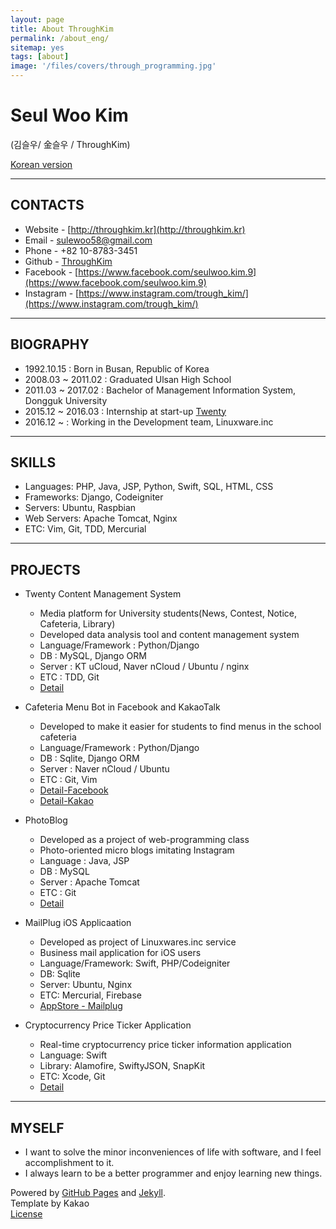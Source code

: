 ```yaml
---
layout: page
title: About ThroughKim
permalink: /about_eng/
sitemap: yes
tags: [about]
image: '/files/covers/through_programming.jpg'
---
```

# Seul Woo Kim
(김슬우/ 金슬우 / ThroughKim)  
  
[Korean version](http://throughkim.kr/about/)

---

## CONTACTS

* Website - [http://throughkim.kr](http://throughkim.kr)
* Email - [sulewoo58@gmail.com](mailto:sulewoo58@gmail.com)
* Phone - +82 10-8783-3451
* Github - [ThroughKim](https://github.com/ThroughKim)
* Facebook - [https://www.facebook.com/seulwoo.kim.9](https://www.facebook.com/seulwoo.kim.9)
* Instagram - [https://www.instagram.com/trough_kim/](https://www.instagram.com/trough_kim/)

---

## BIOGRAPHY

* 1992.10.15 : Born in Busan, Republic of Korea
* 2008.03 ~ 2011.02  : Graduated Ulsan High School
* 2011.03 ~ 2017.02 : Bachelor of Management Information System, Dongguk University
* 2015.12 ~ 2016.03  : Internship at start-up [Twenty](https://www.facebook.com/withtwenty/)
* 2016.12 ~ : Working in the Development team, Linuxware.inc

---

## SKILLS

* Languages: PHP, Java, JSP, Python, Swift, SQL, HTML, CSS
* Frameworks: Django, Codeigniter
* Servers: Ubuntu, Raspbian
* Web Servers: Apache Tomcat, Nginx
* ETC: Vim, Git, TDD, Mercurial

---

## PROJECTS

 * Twenty Content Management System
    - Media platform for University students(News, Contest, Notice, Cafeteria, Library)
    - Developed data analysis tool and content management system
    - Language/Framework : Python/Django
    - DB : MySQL, Django ORM
    - Server : KT uCloud, Naver nCloud / Ubuntu / nginx
    - ETC : TDD, Git
    - [Detail](http://throughkim.kr/2016/10/18/pf-twenty-cms-eng/)
  

 * Cafeteria Menu Bot in Facebook and KakaoTalk
    - Developed to make it easier for students to find menus in the school cafeteria
    - Language/Framework : Python/Django
    - DB : Sqlite, Django ORM
    - Server : Naver nCloud / Ubuntu
    - ETC : Git, Vim
    - [Detail-Facebook](http://throughkim.kr/2016/10/18/pf-facebook-haksikbot-eng/)
    - [Detail-Kakao](http://throughkim.kr/2016/10/18/pf-kakao-haksik-eng/)
  
  
 * PhotoBlog
    - Developed as a project of web-programming class
    - Photo-oriented micro blogs imitating Instagram
    - Language : Java, JSP
    - DB : MySQL
    - Server : Apache Tomcat
    - ETC : Git
    - [Detail](http://throughkim.kr/2016/10/18/pf-photoblog-eng/)
    
 * MailPlug iOS Applicaation
    - Developed as project of Linuxwares.inc service
    - Business mail application for iOS users
    - Language/Framework: Swift, PHP/Codeigniter
    - DB: Sqlite
    - Server: Ubuntu, Nginx
    - ETC: Mercurial, Firebase
    - [AppStore - Mailplug](https://itunes.apple.com/us/app/%EB%A9%94%EC%9D%BC%ED%94%8C%EB%9F%AC%EA%B7%B8/id1253780302)

 * Cryptocurrency Price Ticker Application 
    - Real-time cryptocurrency price ticker information application
    - Language: Swift
    - Library: Alamofire, SwiftyJSON, SnapKit
    - ETC: Xcode, Git
    - [Detail](http://throughkim.kr/2018/01/12/cryptocurrency-premium-app-eng/)
      
---

## MYSELF

* I want to solve the minor inconveniences of life with software, and I feel accomplishment to it.
* I always learn to be a better programmer and enjoy learning new things.
  
  

  
Powered by [GitHub Pages](https://pages.github.com) and [Jekyll](https://jekyllrb.com).  
Template by Kakao  
[License](/license)
